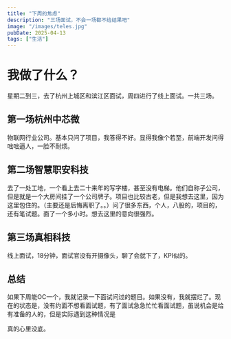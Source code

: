 ```yaml
---
title: "下周的焦虑"
description: "三场面试，不会一场都不给结果吧"
image: "/images/teles.jpg"
pubDate: 2025-04-13
tags: ["生活"]
---
```


# 我做了什么？

星期二到三，去了杭州上城区和滨江区面试，周四进行了线上面试。一共三场。

## 第一场杭州中芯微

物联网行业公司。基本只问了项目，我答得不好。显得我像个若至，前端开发问得咄咄逼人，一脸不耐烦。

## 第二场智慧职安科技

去了一处工地，一个看上去二十来年的写字楼，甚至没有电梯。他们自称子公司，但是就是一个大房间挂了一个公司牌子。项目也比较古老，但是我想去这里，因为这里包住的。（主要还是后悔离职了。。）问了很多东西，个人，八股的，项目的，还有笔试题。面了一个多小时。想去这里的意向很强烈。

## 第三场真相科技

线上面试，18分钟，面试官没有开摄像头，聊了会就下了，KPI似的。

## 总结

如果下周能OC一个，我就记录一下面试问过的题目。如果没有，我就摆烂了。现在的状态是，没有约面不想看面试题，有了面试急急忙忙看面试题，虽说机会是给有准备的人的，但是实际遇到这种情况是

真的心里没底。
